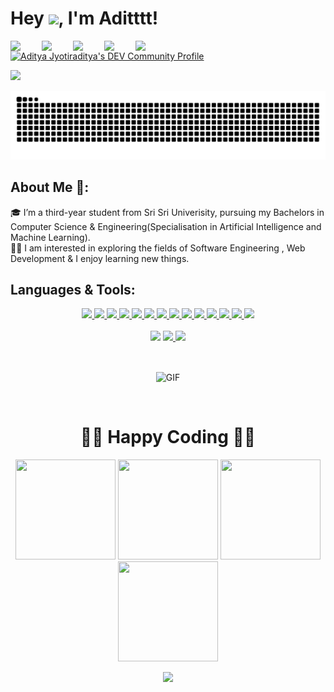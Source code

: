 # Hey <img src="https://github.com/TheDudeThatCode/TheDudeThatCode/blob/master/Assets/Hi.gif" width="29px">, I'm Aditttt!
<a href="https://www.instagram.com/thesunjrs/">
  <img align="left" width="50px" src="https://github.com/thesunjrs/skill-icons/blob/main/icons/Instagram.svg"  />
<a href="https://www.linkedin.com/in/aditya-jyotiraditya-72050b212/">
  <img align="left" width="50px" src="https://github.com/thesunjrs/skill-icons/blob/main/icons/LinkedIn.svg"  />
</a>
<a href="https://twitter.com/thesunjrs">
  <img align="left" width="50px" src="https://github.com/thesunjrs/skill-icons/blob/main/icons/Twitter.svg" />
</a>
<a href="mailto:adityaish212@gmail.com">
  <img align="left" width="50px" src="https://github.com/thesunjrs/skill-icons/blob/main/icons/Gmail-Dark.svg" />
</a>
<a href="https://www.youtube.com/channel/UCaWUoIkTf5RmMpVusYR1wig">
  <img align="left" width="50px" src="https://cdn.jsdelivr.net/npm/simple-icons@v3/icons/youtube.svg" />
</a> 
 <a href="https://dev.to/thesunjrs">
  <img src="https://d2fltix0v2e0sb.cloudfront.net/dev-badge.svg" alt="Aditya Jyotiraditya's DEV Community Profile" height="" width="50px">
</a>

<br />


![](https://hit.yhype.me/github/profile?user_id=70430987)

![github contribution grid snake animation](https://raw.githubusercontent.com/adnahmed/adnahmed/output/github-snake.svg)


## About Me 🚀:
🎓 I’m a third-year student from Sri Sri Univerisity, pursuing my Bachelors in Computer Science & Engineering(Specialisation in Artificial Intelligence and Machine Learning). </br>
👨‍💻   I am interested in exploring the fields of Software Engineering , Web Development & I enjoy learning new things. </br>
<h2>Languages & Tools: </h2>

<p align="center">
 <a href="https://en.wikipedia.org/wiki/C_(programming_language)">
  <code><img height="50" src="https://github.com/thesunjrs/skill-icons/blob/main/icons/C.svg"/></code>
    <a href="https://en.wikipedia.org/wiki/C%2B%2B">
  <code><img height="50" src="https://github.com/thesunjrs/skill-icons/blob/main/icons/CPP.svg"/></code>
  </a>
   <a href="https://en.wikipedia.org/wiki/Java">
     <code><img height="50" src="https://github.com/thesunjrs/skill-icons/blob/main/icons/Java-Dark.svg"></code>
   </a>
  
   <a href="https://en.wikipedia.org/wiki/Linux">
            <code><img height="50" img src="https://github.com/thesunjrs/skill-icons/blob/main/icons/Linux-Dark.svg"></code>
   </a>
    <a href="https://github.com/thesunjrs">
  <code><img height="50" src="https://github.com/thesunjrs/skill-icons/blob/main/icons/Github-Dark.svg"></code>
  </a>
    <a href="https://en.wikipedia.org/wiki/Red_Hat">
            <code><img height="50" img src="https://github.com/thesunjrs/skill-icons/blob/main/icons/RedHat-Dark.svg"></code>
   </a>   
  <a href="https://en.wikipedia.org/wiki/HTML5">
  <code><img height="50" src="https://github.com/thesunjrs/skill-icons/blob/main/icons/HTML.svg"></code>
  </a>
  <a href="https://en.wikipedia.org/wiki/CSS#CSS_3">
  <code><img height="50" src="https://github.com/thesunjrs/skill-icons/blob/main/icons/CSS.svg"></code>
    </a>

  </a>
  <a href="https://tailwindcss.com/">
  <code><img height="50" src="https://github.com/thesunjrs/skill-icons/blob/main/icons/TailwindCSS-Dark.svg"></code>
    </a>

  <a href="https://www.php.net/">
  <code><img height="50" src="https://github.com/thesunjrs/skill-icons/blob/main/icons/PHP-Dark.svg"></code>
    </a>

  <a href="https://www.python.org/">
  <code><img height="50" src="https://github.com/thesunjrs/skill-icons/blob/main/icons/Python-Dark.svg"></code>
    </a>

   <a href="https://svelte.dev/">
  <code><img height="50" src="https://github.com/thesunjrs/skill-icons/blob/main/icons/Svelte.svg"></code>
    </a>

  <a href="https://www.mysql.com/">
  <code><img height="50" src="https://github.com/thesunjrs/skill-icons/blob/main/icons/MySQL-Dark.svg"></code>
    </a>

   <a href="https://www.mongodb.com/">
  <code><img height="50" src="https://github.com/thesunjrs/skill-icons/blob/main/icons/MongoDB.svg"></code>
    </a>
   
  <br />
   
   
   <br />
   <a href"https://en.wikipedia.org/wiki/Exercism">
  <code><img height="50" src="https://img.shields.io/badge/Exercism-009CAB?style=for-the-badge&logo=exercism&logoColor=white"></code>
  </a>
  <a href="https://en.wikipedia.org/wiki/WordPress">
  <code><img height="50" src="https://github.com/thesunjrs/skill-icons/blob/main/icons/Wordpress.svg"></code>
  </a>
  <a href="https://en.wikipedia.org/wiki/Visual_Studio_Code">
  <code><img height="50" src="https://github.com/thesunjrs/skill-icons/blob/main/icons/VSCode-Dark.svg"></code>
    </a>
   </p>
  <br />
  <p align="center">
   <img align="center" alt="GIF" src="https://i.stack.imgur.com/NSHyg.gif" width="400" height="300" /></p>
  <br />
  <h1 align="center">👨‍💻 Happy Coding 👨‍💻</h1>
 <p align="center"> <img src="https://octodex.github.com/images/welcometocat.png" height="160px" width="160px"> <img src="https://octodex.github.com/images/daftpunktocat-thomas.gif" height="160px" width="160px"> <img src="https://octodex.github.com/images/daftpunktocat-guy.gif" height="160px" width="160px"> <img
src="https://octodex.github.com/images/filmtocat.png" height="160px" width="160px"></p>
 <p align="center"><img src="https://raw.githubusercontent.com/TheDudeThatCode/TheDudeThatCode/master/Assets/Mario_Gameplay.gif">


